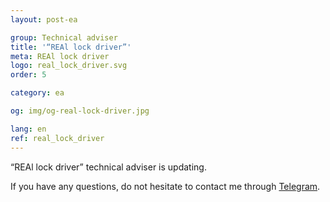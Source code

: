```yaml
---
layout: post-ea

group: Technical adviser
title: '“REAl lock driver”'
meta: REAl lock driver
logo: real_lock_driver.svg
order: 5

category: ea

og: img/og-real-lock-driver.jpg

lang: en
ref: real_lock_driver
---
```


“REAl lock driver” technical adviser is updating.

If you have any questions, do not hesitate to contact me through <a href="https://t.me/chutkoy" target="_blank">Telegram</a>.
